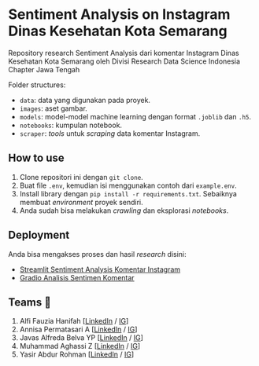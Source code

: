 # Sentiment Analysis on Instagram Dinas Kesehatan Kota Semarang

Repository research Sentiment Analysis dari komentar Instagram Dinas Kesehatan Kota Semarang oleh Divisi Research Data Science Indonesia Chapter Jawa Tengah

Folder structures:

- `data`: data yang digunakan pada proyek.
- `images`: aset gambar.
- `models`: model-model machine learning dengan format `.joblib` dan `.h5`.
- `notebooks`: kumpulan notebook.
- `scraper`: *tools* untuk *scraping* data komentar Instagram.

## How to use

1. Clone repositori ini dengan `git clone`.
2. Buat file `.env`, kemudian isi menggunakan contoh dari `example.env`.
3. Install library dengan `pip install -r requirements.txt`. Sebaiknya membuat *environment* proyek sendiri.
4. Anda sudah bisa melakukan *crawling* dan eksplorasi *notebooks*.

## Deployment

Anda bisa mengakses proses dan hasil *research* disini:

- [Streamlit Sentiment Analysis Komentar Instagram](https://share.streamlit.io/yasirabd/streamlit-sentiment-dkk-smg/main/app.py)
- [Gradio Analisis Sentimen Komentar](https://share.streamlit.io/yasirabd/streamlit-sentiment-dkk-smg/main/app.py)

## Teams 🤗

1. Alfi Fauzia Hanifah [[LinkedIn](https://www.linkedin.com/in/alfifauziahanifah/) / [IG](https://www.instagram.com/alfifao/)]
2. Annisa Permatasari A [[LinkedIn](https://www.linkedin.com/in/annisapa/) / [IG](https://www.instagram.com/annisapa__/)]
3. Javas Alfreda Belva YP [[LinkedIn](https://www.linkedin.com/in/javasalfredabyp/) / [IG](https://www.instagram.com/javasalfreda_byp/)]
4. Muhammad Aghassi Z [[LinkedIn](https://www.linkedin.com/in/maghassiz/) / [IG](https://www.instagram.com/maghassiz/)]
5. Yasir Abdur Rohman [[LinkedIn](https://www.linkedin.com/in/yasirabd/) / [IG](https://www.instagram.com/yasirabdr/)]

